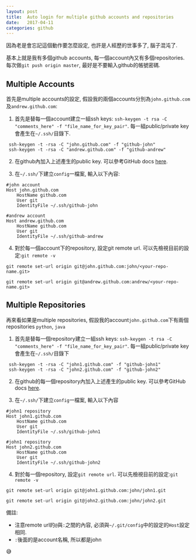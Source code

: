 ```yaml
---
layout: post
title:  Auto login for multiple github accounts and repositories
date:   2017-04-11
categories: github
---
```


因為老是會忘記這個動作要怎麼設定, 也許是人經歷的世事多了, 腦子混沌了. 

基本上就是我有多個github accounts, 每一個account內又有多個repositories. 每次做`git push origin master`, 最好是不要輸入github的帳號密碼.

## Multiple Accounts
首先是multiple accounts的設定, 假設我的兩個accounts分別為`john.github.com`及`andrew.github.com`:


1. 首先是替每一個account建立一組ssh keys: `ssh-keygen -t rsa -C "comments_here" -f "file_name_for_key_pair"`. 每一組public/private key會產生在`~/.ssh/`目錄下.

```
 ssh-keygen -t -rsa -C "john.github.com" -f "github-john"
 ssh-keygen -t -rsa -C "andrew.github.com" -f "github-andrew"
```

2. 在github內加入上述產生的public key. 可以參考GitHub docs [here](https://help.github.com/articles/adding-a-new-ssh-key-to-your-github-account/).

3. 在`~/.ssh/`下建立`config`一檔案, 輸入以下內容:

```
#john account
Host john.github.com
    HostName github.com
    User git
    IdentityFile ~/.ssh/github-john

#andrew account
Host andrew.github.com
    HostName github.com
    User git
    IdentityFile ~/.ssh/github-andrew
```

4. 對於每一個account下的repository, 設定git remote url. 可以先檢視目前的設定:`git remote -v`

```
git remote set-url origin git@john.github.com:john/<your-repo-name.git>
```

```
git remote set-url origin git@andrew.github.com:andrew/<your-repo-name.git>
```

## Multiple Repositories

再來看如果是multiple repositories, 假設我的account`john.github.com`下有兩個repositories `python`, `java`

1. 首先是替每一個repository建立一組ssh keys: `ssh-keygen -t rsa -C "comments_here" -f "file_name_for_key_pair"`. 每一組public/private key會產生在`~/.ssh/`目錄下

```
 ssh-keygen -t -rsa -C "john1.github.com" -f "github-john1"
 ssh-keygen -t -rsa -C "john2.github.com" -f "github-john2"
```

2. 在github的每一個repository內加入上述產生的public key. 可以參考GitHub docs [here](https://help.github.com/articles/adding-a-new-ssh-key-to-your-github-account/).

3. 在`~/.ssh/`下建立`config`一檔案, 輸入以下內容

```
#john1 repository
Host john1.github.com
    HostName github.com
    User git
    IdentityFile ~/.ssh/github-john1

#john1 repository
Host john2.github.com
    HostName github.com
    User git
    IdentityFile ~/.ssh/github-john2

```

4. 對於每一個repository, 設定`git remote url`. 可以先檢視目前的設定:`git remote -v`

```
git remote set-url origin git@john1.github.com:john/john1.git
```

```
git remote set-url origin git@john2.github.com:john/john2.git
```

備註: 
- 注意remote url的`@`與`:`之間的內容, 必須與`~/.git/config`中的設定的`Host`設定相同.
- `:`後面的是account名稱, 所以都是john


:sweat_smile:
